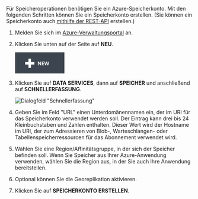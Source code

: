 Für Speicheroperationen benötigen Sie ein Azure-Speicherkonto. Mit den folgenden Schritten können Sie ein Speicherkonto erstellen. (Sie können ein Speicherkonto auch [mithilfe der REST-API][1] erstellen.)

1.  Melden Sie sich im [Azure-Verwaltungsportal][2] an.

2.  Klicken Sie unten auf der Seite auf **NEU**.
    
    ![+Neu](./media/create-storage-account/plus-new.png)

3.  Klicken Sie auf **DATA SERVICES**, dann auf **SPEICHER** und
    anschließend auf **SCHNELLERFASSUNG**.
    
    ![Dialogfeld
    "Schnellerfassung"](./media/create-storage-account/quick-storage-2.png)

4.  Geben Sie im Feld "URL" einen Unterdomänennamen ein, der im URI für
    das Speicherkonto verwendet werden soll. Der Eintrag kann drei bis
    24 Kleinbuchstaben und Zahlen enthalten. Dieser Wert wird der
    Hostname im URI, der zum Adressieren von Blob-, Warteschlangen- oder
    Tabellenspeicherressourcen für das Abonnement verwendet wird.

5.  Wählen Sie eine Region/Affinitätsgruppe, in der sich der Speicher
    befinden soll. Wenn Sie Speicher aus Ihrer Azure-Anwendung
    verwenden, wählen Sie die Region aus, in der Sie auch Ihre Anwendung
    bereitstellen.

6.  Optional können Sie die Georeplikation aktivieren.

7.  Klicken Sie auf **SPEICHERKONTO ERSTELLEN**.



[1]: http://msdn.microsoft.com/en-us/library/windowsazure/hh264518.aspx
[2]: http://manage.windowsazure.com